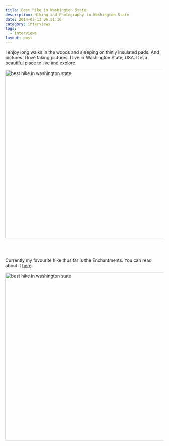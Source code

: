 ```yaml
---
title: Best hike in Washington State
description: Hiking and Photography in Washington State
date: 2014-02-13 06:51:16
category: interviews
tags:
  - interviews
layout: post
---
```

I enjoy long walks in the woods and sleeping on thinly insulated pads. And pictures.  I love taking pictures. I live in Washington State, USA. It is a beautiful place to live and explore.  

<img src="http://farm6.staticflickr.com/5522/12493303774_98a51ff83f_c.jpg" width="800" height="534" alt="best hike in washington state"><br><br>
<!--more--><br>

Currently my favourite hike thus far is the Enchantments.  You can read about it <a href="http://mkleech.wordpress.com/2013/08/08/the-enchantments-best-hike-in-washington-state" target="_blank">here</a>. <!--more-->

<img src="http://farm4.staticflickr.com/3682/12493315434_7b59517bab_c.jpg" width="800" height="534" alt="best hike in washington state">
